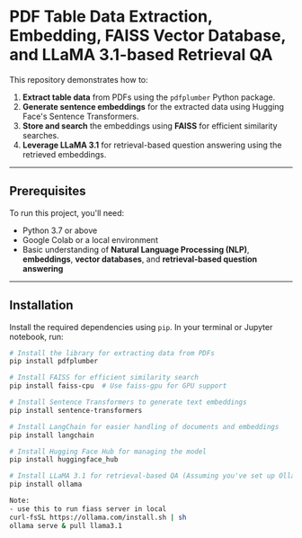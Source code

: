 # PDF Table Data Extraction, Embedding, FAISS Vector Database, and LLaMA 3.1-based Retrieval QA

This repository demonstrates how to:

1. **Extract table data** from PDFs using the `pdfplumber` Python package.
2. **Generate sentence embeddings** for the extracted data using Hugging Face's Sentence Transformers.
3. **Store and search** the embeddings using **FAISS** for efficient similarity searches.
4. **Leverage LLaMA 3.1** for retrieval-based question answering using the retrieved embeddings.

---

## Prerequisites

To run this project, you'll need:

- Python 3.7 or above
- Google Colab or a local environment
- Basic understanding of **Natural Language Processing (NLP)**, **embeddings**, **vector databases**, and **retrieval-based question answering**

---

## Installation

Install the required dependencies using `pip`. In your terminal or Jupyter notebook, run:

```bash
# Install the library for extracting data from PDFs
pip install pdfplumber

# Install FAISS for efficient similarity search
pip install faiss-cpu  # Use faiss-gpu for GPU support

# Install Sentence Transformers to generate text embeddings
pip install sentence-transformers

# Install LangChain for easier handling of documents and embeddings
pip install langchain

# Install Hugging Face Hub for managing the model
pip install huggingface_hub

# Install LLaMA 3.1 for retrieval-based QA (Assuming you've set up Ollama)
pip install ollama

Note:
- use this to run fiass server in local
curl-fsSL https://ollama.com/install.sh | sh
ollama serve & pull llama3.1
